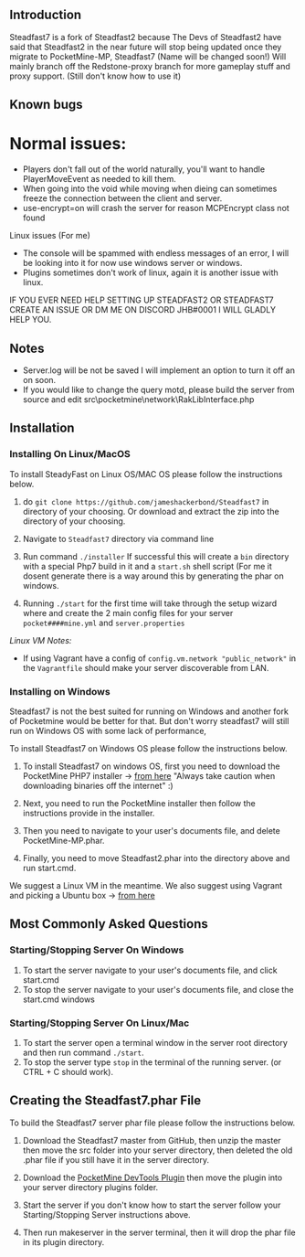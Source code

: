 ## Introduction

Steadfast7 is a fork of Steadfast2 because The Devs of Steadfast2 have said that Steadfast2 in the near future will stop being updated once they migrate to PocketMine-MP, Steadfast7 (Name will be changed soon!) Will mainly branch off the Redstone-proxy branch for more gameplay stuff and proxy support. (Still don't know how to use it)

## Known bugs

# Normal issues:
- Players don't fall out of the world naturally, you'll want to handle PlayerMoveEvent as needed to kill them.
- When going into the void while moving when dieing can sometimes freeze the connection between the client and server.
- use-encrypt=on will crash the server for reason MCPEncrypt class not found

Linux issues (For me)
- The console will be spammed with endless messages of an error, I will be looking into it for now use windows server or windows.
- Plugins sometimes don't work of linux, again it is another issue with linux.

IF YOU EVER NEED HELP SETTING UP STEADFAST2 OR STEADFAST7 CREATE AN ISSUE OR DM ME ON DISCORD JHB#0001 I WILL GLADLY HELP YOU.

## Notes
- Server.log will be not be saved I will implement an option to turn it off an on soon.
- If you would like to change the query motd, please build the server from source and edit src\pocketmine\network\RakLibInterface.php

## Installation

### Installing On Linux/MacOS

To install SteadyFast on Linux OS/MAC OS please follow the instructions below.

1)  do `git clone https://github.com/jameshackerbond/Steadfast7` in directory of your choosing. Or download and extract the zip into the directory of your choosing. 

2) Navigate to `Steadfast7` directory via command line

3) Run command `./installer` If successful this will create a `bin` directory with a special Php7 build in it and a `start.sh` shell script (For me it dosent generate there is a way around this by generating the phar on windows.
    
4) Running `./start` for the first time will take through the setup wizard where and create the 2 main config files for your server `pocket####mine.yml` and `server.properties`    

  *Linux VM Notes:* 
        
   - If using Vagrant have a config of `config.vm.network "public_network"` in the `Vagrantfile` should make your server discoverable from LAN. 

### Installing on Windows

Steadfast7 is not the best suited for running on Windows and another fork of Pocketmine would be better for that. But don't worry steadfast7 will still run on Windows OS with some lack of performance,

To install Steadfast7 on Windows OS please follow the instructions below.

1) To install Steadfast7 on windows OS, first you need to download the PocketMine PHP7 installer -> [from here](https://github.com/NotPocketMine/Windows-PocketMine-MP/) "Always take caution when downloading binaries off the internet" :)

2) Next, you need to run the PocketMine installer then follow the instructions provide in the installer. 

3) Then you need to navigate to your user's documents file, and delete PocketMine-MP.phar.

4) Finally, you need to move Steadfast2.phar into the directory above and run start.cmd.

We suggest a Linux VM in the meantime.  We also suggest using Vagrant and picking a Ubuntu box -> [from here](https://atlas.hashicorp.com/boxes/search?utf8=%E2%9C%93&sort=&provider=&q=ubuntu)
   
## Most Commonly Asked Questions

### Starting/Stopping Server On Windows

1) To start the server navigate to your user's documents file, and click start.cmd
2) To stop the server navigate to your user's documents file, and close the start.cmd windows

### Starting/Stopping Server On Linux/Mac

 1) To start the server open a terminal window in the server root directory and then run command `./start`.
 2) To stop the server type `stop` in the terminal of the running server. (or CTRL + C should work).  
 
## Creating the Steadfast7.phar File

To build the Steadfast7 server phar file please follow the instructions below.

1) Download the Steadfast7 master from GitHub, then unzip the master then move the src folder into your server directory, then deleted the old .phar file if you still have it in the server directory. 

2) Download the [PocketMine DevTools Plugin](https://poggit.pmmp.io/p/DevTools/1.12.1) then move the plugin into your server directory plugins folder.

3) Start the server if you don't know how to start the server follow your Starting/Stopping Server instructions above.

4) Then run makeserver in the server terminal, then it will drop the phar file in its plugin directory.
